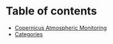 # Table of contents

* [Copernicus Atmospheric Monitoring](README.md)
* [Categories](categories.md)
